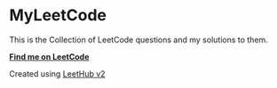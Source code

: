 # MyLeetCode
This is the Collection of LeetCode questions and my solutions to them.

[**Find me on LeetCode**](https://leetcode.com/u/pengyujie/)


Created using [LeetHub v2](https://github.com/arunbhardwaj/LeetHub-2.0)
